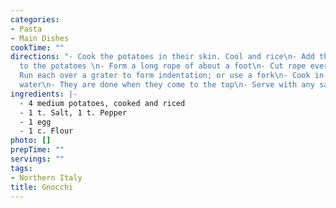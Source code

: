 ```yaml
---
categories:
- Pasta
- Main Dishes
cookTime: ""
directions: "- Cook the potatoes in their skin. Cool and rice\n- Add the rest of ingredients
  to the potatoes \n- Form a long rope of about a foot\n- Cut rope every one inch\n-
  Run each over a grater to form indentation; or use a fork\n- Cook in plenty of salted
  water\n- They are done when they come to the top\n- Serve with any sauce"
ingredients: |-
  - 4 medium potatoes, cooked and riced
  - 1 t. Salt, 1 t. Pepper
  - 1 egg
  - 1 c. Flour
photo: []
prepTime: ""
servings: ""
tags:
- Northern Italy
title: Gnocchi
---
```

